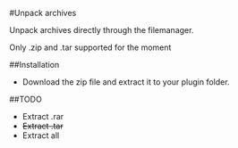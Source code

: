 #Unpack archives

Unpack archives directly through the filemanager.

Only .zip and .tar supported for the moment

##Installation

- Download the zip file and extract it to your plugin folder.

##TODO

- Extract .rar
- ~~Extract .tar~~
- Extract all
